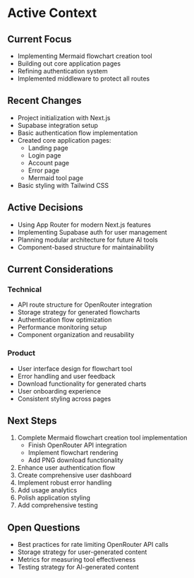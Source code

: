 # Active Context

## Current Focus

- Implementing Mermaid flowchart creation tool
- Building out core application pages
- Refining authentication system
- Implemented middleware to protect all routes

## Recent Changes

- Project initialization with Next.js
- Supabase integration setup
- Basic authentication flow implementation
- Created core application pages:
  - Landing page
  - Login page
  - Account page
  - Error page
  - Mermaid tool page
- Basic styling with Tailwind CSS

## Active Decisions

- Using App Router for modern Next.js features
- Implementing Supabase auth for user management
- Planning modular architecture for future AI tools
- Component-based structure for maintainability

## Current Considerations

### Technical

- API route structure for OpenRouter integration
- Storage strategy for generated flowcharts
- Authentication flow optimization
- Performance monitoring setup
- Component organization and reusability

### Product

- User interface design for flowchart tool
- Error handling and user feedback
- Download functionality for generated charts
- User onboarding experience
- Consistent styling across pages

## Next Steps

1. Complete Mermaid flowchart creation tool implementation
   - Finish OpenRouter API integration
   - Implement flowchart rendering
   - Add PNG download functionality
2. Enhance user authentication flow
3. Create comprehensive user dashboard
4. Implement robust error handling
5. Add usage analytics
6. Polish application styling
7. Add comprehensive testing

## Open Questions

- Best practices for rate limiting OpenRouter API calls
- Storage strategy for user-generated content
- Metrics for measuring tool effectiveness
- Testing strategy for AI-generated content
